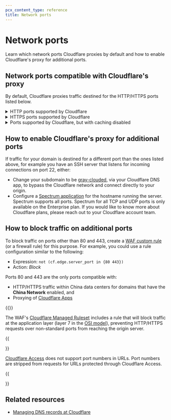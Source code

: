 ```yaml
---
pcx_content_type: reference
title: Network ports
---
```


# Network ports

Learn which network ports Cloudflare proxies by default and how to enable Cloudflare's proxy for additional ports.

## Network ports compatible with Cloudflare's proxy

By default, Cloudflare proxies traffic destined for the HTTP/HTTPS ports listed below.

<details>
<summary>HTTP ports supported by Cloudflare</summary>
<div>

- 80
- 8080
- 8880
- 2052
- 2082
- 2086
- 2095

</div>
</details>

<details>
<summary>HTTPS ports supported by Cloudflare</summary>
<div>

- 443
- 2053
- 2083
- 2087
- 2096
- 8443

</div>
</details>

<details>
<summary>Ports supported by Cloudflare, but with caching disabled</summary>
<div>

- 2052
- 2053
- 2082
- 2083
- 2086
- 2087
- 2095
- 2096
- 8880
- 8443

</div>
</details>

## How to enable Cloudflare's proxy for additional ports

If traffic for your domain is destined for a different port than the ones listed above, for example you have an SSH server that listens for incoming connections on port 22, either:

- Change your subdomain to be [gray-clouded](/dns/manage-dns-records/reference/proxied-dns-records/), via your Cloudflare DNS app, to bypass the Cloudflare network and connect directly to your origin.
- Configure a [Spectrum application](/spectrum/get-started/) for the hostname running the server. Spectrum supports all ports. Spectrum for all TCP and UDP ports is only available on the Enterprise plan. If you would like to know more about Cloudflare plans, please reach out to your Cloudflare account team.

## How to block traffic on additional ports

To block traffic on ports other than 80 and 443, create a [WAF custom rule](/waf/custom-rules/) (or a firewall rule) for this purpose. For example, you could use a rule configuration similar to the following:

  - Expression: `not (cf.edge.server_port in {80 443})`
  - Action: _Block_

Ports 80 and 443 are the only ports compatible with:

- HTTP/HTTPS traffic within China data centers for domains that have the **China Network** enabled, and
- Proxying of [Cloudflare Apps](https://cloudflareapps.com/apps/developer/docs/getting-started)

{{<render file="_open-ports-blocked-traffic.md" productFolder="firewall" >}}

The WAF's [Cloudflare Managed Ruleset](/waf/managed-rules/reference/cloudflare-managed-ruleset/) includes a rule that will block traffic at the application layer (layer 7 in the [OSI model](https://www.cloudflare.com/learning/ddos/glossary/open-systems-interconnection-model-osi/)), preventing HTTP/HTTPS requests over non-standard ports from reaching the origin server.

{{<Aside type="note">}}

[Cloudflare Access](/cloudflare-one/) does not support port numbers in URLs. Port numbers are stripped from requests for URLs protected through Cloudflare Access.

{{</Aside>}}

## Related resources

- [Managing DNS records at Cloudflare](/dns/manage-dns-records/how-to/create-dns-records/)
